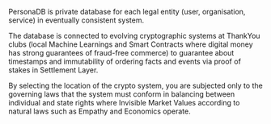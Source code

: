 PersonaDB is private database for each legal entity (user, organisation, service) in eventually consistent system.

The database is connected to evolving cryptographic systems at ThankYou clubs (local Machine Learnings and Smart Contracts where digital money has strong guarantees of fraud-free commerce) to guarantee about timestamps and immutability of ordering facts and events via proof of stakes in Settlement Layer.

By selecting the location of the crypto system, you are subjected only to the governing laws that the system must conform in balancing between individual and state rights where Invisible Market Values according to natural laws such as Empathy and Economics operate.
